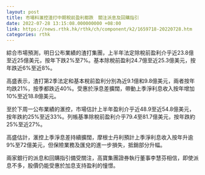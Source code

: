 ```yaml
---
layout: post
title: 市場料滙控渣打中期稅前盈利都跌　關注派息及回購指引
date: 2022-07-28 13:15:08.000000000 +08:00
link: https://news.rthk.hk/rthk/ch/component/k2/1659718-20220728.htm
categories: rthk
---
```


綜合市場預測，明日公布業績的渣打集團，上半年法定除稅前盈利介乎近23.8億至近25億美元，按年下跌2%至7%。基本除稅前盈利24.7億至近25.3億美元，按年跌近6%至近8%。

高盛表示，渣打第2季法定和基本稅前盈利分別為近9.1億和9.8億美元，兩者按年均跌21%，按季都跌近40%。受惠於淨息差擴闊，帶動上季淨利息收入按年增加10%至近18.8億美元。

至於下周一公布業績的滙控，市場估計上半年盈利介乎近48.9至近54.8億美元，按年跌約25%至近33%。列帳基準除稅前盈利介乎79.4至81.7億美元，按年跌約25%至近27%。

高盛估計，滙控上季淨息差持續擴闊，摩根士丹利預計上季淨利息收入按年升逾9%至72億美元，但保險業務及匯兌的進一步損失，抵銷部分升幅。

兩家銀行的派息和回購指引備受關注，高寶集團證券執行董事李慧芬相信，即使派息不多，股價仍能受惠於加息支持盈利的憧憬。
